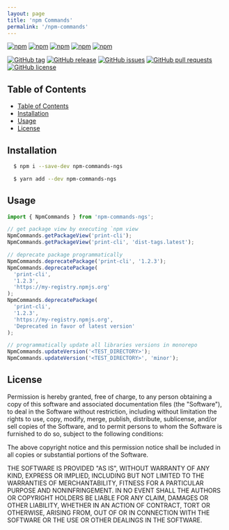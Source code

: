 ```yaml
---
layout: page
title: 'npm Commands'
permalink: '/npm-commands'
---
```


[![npm](https://img.shields.io/npm/v/npm-commands-ngs.svg?style=plastic)](https://www.npmjs.com/package/npm-commands-ngs) [![npm](https://img.shields.io/npm/dw/npm-commands-ngs.svg?style=plastic)](https://www.npmjs.com/package/npm-commands-ngs) [![npm](https://img.shields.io/npm/dm/npm-commands-ngs.svg?style=plastic)](https://www.npmjs.com/package/npm-commands-ngs) [![npm](https://img.shields.io/npm/dy/npm-commands-ngs.svg?style=plastic)](https://www.npmjs.com/package/npm-commands-ngs) [![npm](https://img.shields.io/npm/dt/npm-commands-ngs.svg?style=plastic)](https://www.npmjs.com/package/npm-commands-ngs)

[![GitHub tag](https://img.shields.io/github/tag/sridharmallela/ngs-workspace.svg?style=plastic)](https://github.com/sridharmallela/ngs-workspace/tags) [![GitHub release](https://img.shields.io/github/release/sridharmallela/ngs-workspace.svg?style=plastic)](https://github.com/sridharmallela/ngs-workspace/releases) [![GitHub issues](https://img.shields.io/github/issues/sridharmallela/ngs-workspace.svg?style=plastic)](https://github.com/sridharmallela/ngs-workspace/issues) [![GitHub pull requests](https://img.shields.io/github/issues-pr/sridharmallela/ngs-workspace.svg?style=plastic)](https://github.com/sridharmallela/ngs-workspace/pulls) [![GitHub license](https://img.shields.io/badge/license-MIT-blue.svg?style=plastic)](https://raw.githubusercontent.com/sridharmallela/ngs-workspace/main/LICENSE)

## Table of Contents

<!-- TOC -->

- [Table of Contents](#table-of-contents)
- [Installation](#installation)
- [Usage](#usage)
- [License](#license)

<!-- /TOC -->

## Installation

```bash
  $ npm i --save-dev npm-commands-ngs
```

```bash
  $ yarn add --dev npm-commands-ngs
```

## Usage

```ts
import { NpmCommands } from 'npm-commands-ngs';

// get package view by executing `npm view
NpmCommands.getPackageView('print-cli');
NpmCommands.getPackageView('print-cli', 'dist-tags.latest');

// deprecate package programmatically
NpmCommands.deprecatePackage('print-cli', '1.2.3');
NpmCommands.deprecatePackage(
  'print-cli',
  '1.2.3',
  'https://my-registry.npmjs.org'
);
NpmCommands.deprecatePackage(
  'print-cli',
  '1.2.3',
  'https://my-registry.npmjs.org',
  'Deprecated in favor of latest version'
);

// programmatically update all libraries versions in monorepo
NpmCommands.updateVersion('<TEST_DIRECTORY>');
NpmCommands.updateVersion('<TEST_DIRECTORY>', 'minor');
```

## License

Permission is hereby granted, free of charge, to any person obtaining a copy of this software and associated documentation files (the "Software"), to deal in the Software without restriction, including without limitation the rights to use, copy, modify, merge, publish, distribute, sublicense, and/or sell copies of the Software, and to permit persons to whom the Software is furnished to do so, subject to the following conditions:

The above copyright notice and this permission notice shall be included in all copies or substantial portions of the Software.

THE SOFTWARE IS PROVIDED "AS IS", WITHOUT WARRANTY OF ANY KIND, EXPRESS OR IMPLIED, INCLUDING BUT NOT LIMITED TO THE WARRANTIES OF MERCHANTABILITY, FITNESS FOR A PARTICULAR PURPOSE AND NONINFRINGEMENT. IN NO EVENT SHALL THE AUTHORS OR COPYRIGHT HOLDERS BE LIABLE FOR ANY CLAIM, DAMAGES OR OTHER LIABILITY, WHETHER IN AN ACTION OF CONTRACT, TORT OR OTHERWISE, ARISING FROM, OUT OF OR IN CONNECTION WITH THE SOFTWARE OR THE USE OR OTHER DEALINGS IN THE SOFTWARE.
